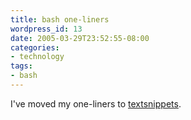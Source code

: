 ```yaml
---
title: bash one-liners
wordpress_id: 13
date: 2005-03-29T23:52:55-08:00
categories:
- technology
tags:
- bash
---
```

I've moved my one-liners to [textsnippets](http://textsnippets.com/user/will).

